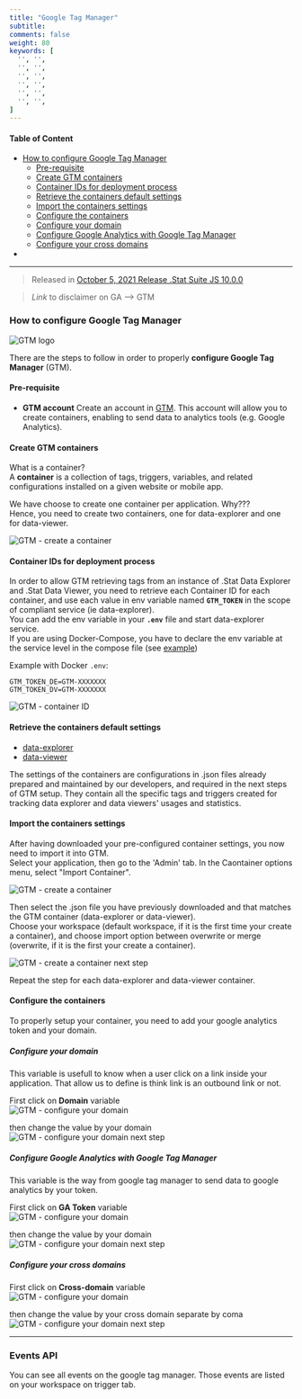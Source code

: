 ```yaml
---
title: "Google Tag Manager"
subtitle: 
comments: false
weight: 80
keywords: [
  '', '',
  '', '',
  '', '',
  '', '',
  '', '',
  '', '',
]
---
```


#### Table of Content
- [How to configure Google Tag Manager](#how-to-configure-google-tag-manager)
  - [Pre-requisite](#pre-requisite)
  - [Create GTM containers](#create-gtm-containers)
  - [Container IDs for deployment process](#container-ids-for-deployment-process)
  - [Retrieve the containers default settings](#retrieve-the-containers-default-settings)
  - [Import the containers settings](#import-the-containers-settings)
  - [Configure the containers](#configure-the-containers)
  - [Configure your domain](#configure-your-domain)
  - [Configure Google Analytics with Google Tag Manager](#configure-google-analytics-with-google-tag-manager)
  - [Configure your cross domains](#configure-your-cross-domains)
- [](#)

---

> Released in [October 5, 2021 Release .Stat Suite JS 10.0.0](https://sis-cc.gitlab.io/dotstatsuite-documentation/changelog/#october-5-2021)

> *Link* to disclaimer on GA --> GTM

### How to configure Google Tag Manager

![GTM logo](/dotstatsuite-documentation/images/googletagmanager-logo.png)

There are the steps to follow in order to properly **configure Google Tag Manager** (GTM).

#### Pre-requisite
  - **GTM account**
Create an account in [GTM](https://tagmanager.google.com). This account will allow you to create containers, enabling to send data to analytics tools (e.g. Google Analytics).

#### Create GTM containers
What is a container?   
A **container** is a collection of tags, triggers, variables, and related configurations installed on a given website or mobile app.

We have choose to create one container per application. Why???  
Hence, you need to create two containers, one for data-explorer and one for data-viewer.

![GTM - create a container](/dotstatsuite-documentation/images/gtm-create-container.png)

#### Container IDs for deployment process
In order to allow GTM retrieving tags from an instance of .Stat Data Explorer and .Stat Data Viewer, you need to retrieve each Container ID for each container, and use each value in env variable named **`GTM_TOKEN`** in the scope of compliant service (ie data-explorer).  
You can add the env variable in your **`.env`** file and start data-explorer service.  
If you are using Docker-Compose, you have to declare the env variable at the service level in the compose file (see [example](https://gitlab.com/sis-cc/.stat-suite/dotstatsuite-docker-compose/-/blob/master/demo/.env))

Example with Docker `.env`:

```
GTM_TOKEN_DE=GTM-XXXXXXX
GTM_TOKEN_DV=GTM-XXXXXXX
```

![GTM - container ID](/dotstatsuite-documentation/images/gtm-container-id.png)

#### Retrieve the containers default settings
  - <a href="/dotstatsuite-documentation/assets/GTM-template/gtm-data-explorer.json" download>data-explorer</a>
  - <a href="/dotstatsuite-documentation/assets/GTM-template/gtm-data-viewer.json" download>data-viewer</a>

The settings of the containers are configurations in .json files already prepared and maintained by our developers, and required in the next steps of GTM setup. They contain all the specific tags and triggers created for tracking data explorer and data viewers' usages and statistics.

#### Import the containers settings
After having downloaded your pre-configured container settings, you now need to import it into GTM.  
Select your application, then go to the 'Admin' tab. In the Caontainer options menu, select "Import Container".

![GTM - create a container](/dotstatsuite-documentation/images/gtm-import-container.png)   

Then select the .json file you have previously downloaded and that matches the GTM container (data-explorer or data-viewer).  
Choose your workspace (default workspace, if it is the first time your create a container), and choose import option between overwrite or merge (overwrite, if it is the first your create a container).

![GTM - create a container next step](/dotstatsuite-documentation/images/gtm-import-container-next-1.png)  

Repeat the step for each data-explorer and data-viewer container.

#### Configure the containers
To properly setup your container, you need to add your google analytics token and your domain.  

##### Configure your domain
This variable is usefull to know when a user click on a link inside your application. That allow us to define is think link is an outbound link or not.  

First click on **Domain** variable  
![GTM - configure your domain](/dotstatsuite-documentation/images/gtm-ga-domain.png)  

then change the value by your domain  
![GTM - configure your domain next step](/dotstatsuite-documentation/images/gtm-ga-domain-next-step0.png)  

##### Configure Google Analytics with Google Tag Manager
This variable is the way from google tag manager to send data to google analytics by your token.   

First click on **GA Token** variable  
![GTM - configure your domain](/dotstatsuite-documentation/images/gtm-ga-token.png)  

then change the value by your domain  
![GTM - configure your domain next step](/dotstatsuite-documentation/images/gtm-ga-token-next-step0.png)  

##### Configure your cross domains
First click on **Cross-domain** variable  
![GTM - configure your domain](/dotstatsuite-documentation/images/gtm-ga-cross-domain.png)  

then change the value by your cross domain separate by coma  
![GTM - configure your domain next step](/dotstatsuite-documentation/images/gtm-ga-cross-domain-next-step0.png)  

---

### Events API
You can see all events on the google tag manager. Those events are listed on your workspace on trigger tab.
